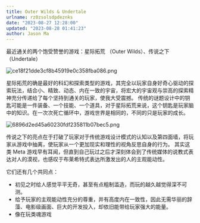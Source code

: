 ```yaml
---
title: Outer Wilds & Undertale
urlname: rz0zsolsdpdeznks
date: "2023-08-27 12:28:00"
updated: "2023-08-28 01:41:23"
author: Jason Ma
---
```


最近通关的两个饱受赞誉的游戏：星际拓荒 （Outer Wilds）、传说之下（Undertale）

![ce18f21dde3cf8b45919e0c358fba086.png](/images/yuqueAssets/FoKq9LhW1sO8UH6cwSEHCb1zgtbI.png)

星际拓荒的确是最好的科幻和探索类型的游戏，其完全以玩家自身好奇心驱动的探索玩法，结合小、精致、动态、内在一致的宇宙，将宏大的宇宙观与崇高的探索精神充分传递给了每个坚持到通关的玩家，使我大受震撼。
传统的谜题设计中的钥匙可能是一件装备、一个技能、一个道具，对于星际拓荒来说，这个钥匙是玩家脑中的知识。在一次次死亡循环中，游戏世界是相同的，不同的只是玩家的成长。

![6896d2ed45a60230fdf235811b07bec5.png](/images/yuqueAssets/FrDpurPosyOqu-MICZsI7mU8SRM7.png)

传说之下的亮点在于打破了玩家对于传统游戏设计模式的认知以及第四面墙，将玩家从游戏中抽离，使玩家从一个更加现实和理性的视角反思自身的行为。
其实这类 Meta 游戏早有耳闻，但直到自己玩过之后才深刻体会到了传统媒体的说教式表达对人的漠视，也感叹于布莱希特式表达所激发出的人的主观能动性。

它们还有几个共同点：

- 初见之时给人感觉平平无奇，甚至有点粗制滥造，而玩的越久越觉得深不可测。
- 给予玩家的主观能动性充分的尊重，并有高度内在一致性，因此无需华丽的辞藻、电影级画面、巨大的开发投入，却依旧能带给玩家强大的能量。
- 像在玩类魂游戏

